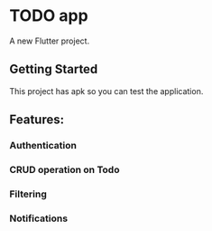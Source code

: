 # TODO app

A new Flutter project.

## Getting Started

This project has apk so you can test the application.

## Features:
### Authentication
### CRUD operation on Todo
### Filtering
### Notifications
